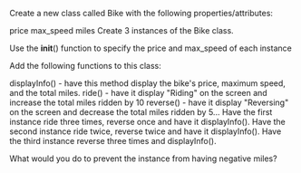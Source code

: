 Create a new class called Bike with the following properties/attributes:

price
max_speed
miles
Create 3 instances of the Bike class.

Use the __init__() function to specify the price and max_speed of each instance 

Add the following functions to this class:

displayInfo() - have this method display the bike's price, maximum speed, and the total miles.
ride() - have it display "Riding" on the screen and increase the total miles ridden by 10
reverse() - have it display "Reversing" on the screen and decrease the total miles ridden by 5...
Have the first instance ride three times, reverse once and have it displayInfo(). Have the second instance ride twice, reverse twice and have it displayInfo(). Have the third instance reverse three times and displayInfo().

What would you do to prevent the instance from having negative miles?
